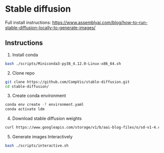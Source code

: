 # Stable diffusion

Full install instructions:
https://www.assemblyai.com/blog/how-to-run-stable-diffusion-locally-to-generate-images/

## Instructions

1. Install conda
```sh
bash ./scripts/Miniconda3-py38_4.12.0-Linux-x86_64.sh
```

2. Clone repo
```sh
git clone https://github.com/CompVis/stable-diffusion.git
cd stable-diffusion/
```

3. Create conda environment
```sh
conda env create -f environment.yaml
conda activate ldm
```

4. Download stable diffusion weights
```sh
curl https://www.googleapis.com/storage/v1/b/aai-blog-files/o/sd-v1-4.ckpt?alt=media > sd-v1-4.ckpt
```

5. Generate images
Interactively
```sh
bash ./scripts/interactive.sh
```

